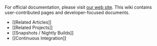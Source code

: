 For official documentation, please visit [our web site](http://jboss.org/netty).  This wiki contains user-contributed pages and developer-focused documents.

* [[Related Articles]]
* [[Related Projects]]
* [[Snapshots / Nightly Builds]]
* [[Continuous Integration]]
